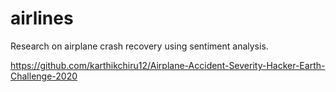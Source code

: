# airlines
Research on airplane crash recovery using sentiment analysis.


https://github.com/karthikchiru12/Airplane-Accident-Severity-Hacker-Earth-Challenge-2020 <br>
